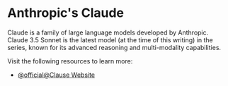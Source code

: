 # Anthropic's Claude

Claude is a family of large language models developed by Anthropic. Claude 3.5 Sonnet is the latest model (at the time of this writing) in the series, known for its advanced reasoning and multi-modality capabilities.

Visit the following resources to learn more:

- [@official@Clause Website](https://claude.ai/)
